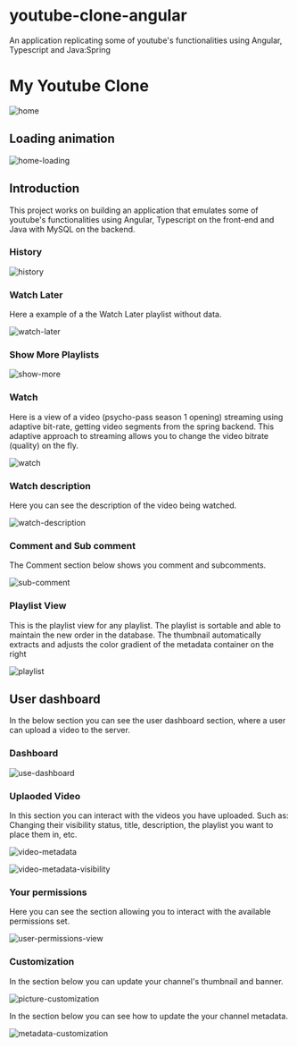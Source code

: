 # youtube-clone-angular
An application replicating some of youtube's functionalities using Angular, Typescript and Java:Spring

# My Youtube Clone
![home](youtube-clone-back-end/frontend/youtube-clone-ui/src/assets/markdown-photos/home-new.png)

## Loading animation 
![home-loading](youtube-clone-back-end/frontend/youtube-clone-ui/src/assets/markdown-photos/home-loading.png)

## Introduction

This project works on building an application that emulates some of youtube's functionalities using Angular, Typescript on the front-end and Java with MySQL on the backend.

### History 
![history](youtube-clone-back-end/frontend/youtube-clone-ui/src/assets/markdown-photos/user-history-view.png)

### Watch Later

Here a example of a the Watch Later playlist without data.

![watch-later](youtube-clone-back-end/frontend/youtube-clone-ui/src/assets/markdown-photos/watch-later-no-content.png)

### Show More Playlists

![show-more](youtube-clone-back-end/frontend/youtube-clone-ui/src/assets/markdown-photos/show-more-view.png)

### Watch

Here is a view of a video (psycho-pass season 1 opening) streaming using adaptive bit-rate, getting video segments from the spring backend. This adaptive approach to streaming allows you to change the video bitrate (quality) on the fly. 

![watch](youtube-clone-back-end/frontend/youtube-clone-ui/src/assets/markdown-photos/watch-video-from-playlist.png)


### Watch description

Here you can see the description of the video being watched.

![watch-description](youtube-clone-back-end/frontend/youtube-clone-ui/src/assets/markdown-photos/watch-video-description.png)


### Comment and Sub comment

The Comment section below shows you comment and subcomments.

![sub-comment](youtube-clone-back-end/frontend/youtube-clone-ui/src/assets/markdown-photos/comment-subcomment.png)

### Playlist View

This is the playlist view for any playlist. The playlist is sortable and able to maintain the new order in the database. The thumbnail automatically extracts and adjusts the color gradient of the metadata container on the right

![playlist](youtube-clone-back-end/frontend/youtube-clone-ui/src/assets/markdown-photos/show-playlist-view.png)


## User dashboard

In the below section you can see the user dashboard section, where a user can upload a video to the server. 

### Dashboard

![use-dashboard](youtube-clone-back-end/frontend/youtube-clone-ui/src/assets/markdown-photos/user-dashboard_new.png)

### Uplaoded Video

In this section you can interact with the videos you have uploaded. Such as: Changing their visibility status, title, description, the playlist you want to place them in, etc.

![video-metadata](youtube-clone-back-end/frontend/youtube-clone-ui/src/assets/markdown-photos/video-metadata-user-screen.png)


![video-metadata-visibility](youtube-clone-back-end/frontend/youtube-clone-ui/src/assets/markdown-photos/video-metadata-visibility-status.png)

### Your permissions

Here you can see the section allowing you to interact with the available permissions set.

![user-permissions-view](youtube-clone-back-end/frontend/youtube-clone-ui/src/assets/markdown-photos/user-permissions-view.png)


### Customization 

In the section below you can update your channel's thumbnail and banner.

![picture-customization](youtube-clone-back-end/frontend/youtube-clone-ui/src/assets/markdown-photos/user-dashboard-channel-customization.png)


In the section below you can see how to update the your channel metadata.

![metadata-customization](youtube-clone-back-end/frontend/youtube-clone-ui/src/assets/markdown-photos/user-dashboard-customization-metadata.png)

